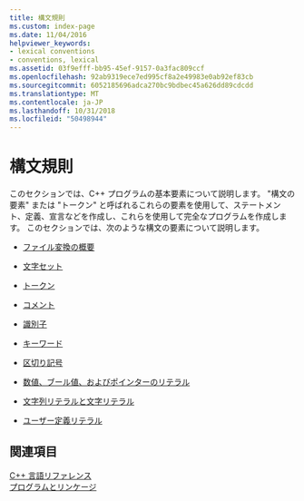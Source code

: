 ```yaml
---
title: 構文規則
ms.custom: index-page
ms.date: 11/04/2016
helpviewer_keywords:
- lexical conventions
- conventions, lexical
ms.assetid: 03f9efff-bb95-45ef-9157-0a3fac809ccf
ms.openlocfilehash: 92ab9319ece7ed995cf8a2e49983e0ab92ef83cb
ms.sourcegitcommit: 6052185696adca270bc9bdbec45a626dd89cdcdd
ms.translationtype: MT
ms.contentlocale: ja-JP
ms.lasthandoff: 10/31/2018
ms.locfileid: "50498944"
---
```

# <a name="lexical-conventions"></a>構文規則

このセクションでは、C++ プログラムの基本要素について説明します。 "構文の要素" または "トークン" と呼ばれるこれらの要素を使用して、ステートメント、定義、宣言などを作成し、これらを使用して完全なプログラムを作成します。 このセクションでは、次のような構文の要素について説明します。

- [ファイル変換の概要](overview-of-file-translation.md)
- [文字セット](../cpp/character-sets.md)

- [トークン](../cpp/tokens-cpp.md)

- [コメント](../cpp/comments-cpp.md)

- [識別子](../cpp/identifiers-cpp.md)

- [キーワード](../cpp/keywords-cpp.md)

- [区切り記号](../cpp/punctuators-cpp.md)

- [数値、ブール値、およびポインターのリテラル](../cpp/numeric-boolean-and-pointer-literals-cpp.md)

- [文字列リテラルと文字リテラル](../cpp/string-and-character-literals-cpp.md)

- [ユーザー定義リテラル](../cpp/user-defined-literals-cpp.md)

## <a name="see-also"></a>関連項目

[C++ 言語リファレンス](../cpp/cpp-language-reference.md)<br/>
[プログラムとリンケージ](program-and-linkage-cpp.md)
